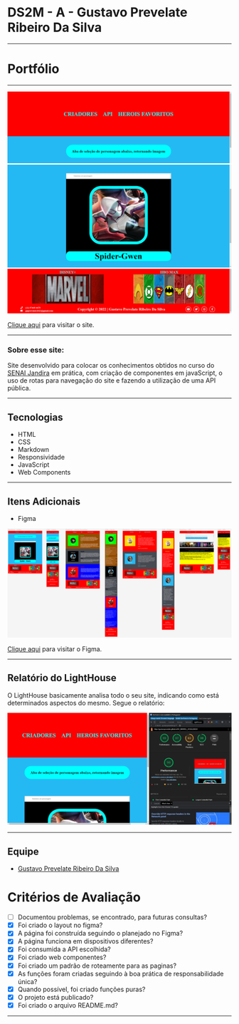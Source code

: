 # DS2M - A - Gustavo Prevelate Ribeiro Da Silva

---

# Portfólio
---

![Screenshot](./img-readme/header.png)
![Screenshot](./img-readme/main.png)
![Screenshot](./img-readme/footer.png)

[Clique aqui](https://gustavoprevelate.github.io/DC_MARVEL_ATUALIZADO/) para visitar o site.

---

### Sobre esse site:

Site desenvolvido para colocar os conhecimentos obtidos no curso do [SENAI Jandira](https://jandira.sp.senai.br/) em prática, com criação de componentes em javaScript, o uso de rotas para navegação do site e fazendo a utilização de uma API pública.

---
## Tecnologias

- HTML
- CSS
- Markdown
- Responsividade
- JavaScript
- Web Components

---
## Itens Adicionais

- Figma

![Screenshot](./img-readme/figma-atualizado.png)

[Clique aqui](https://www.figma.com/file/OlWHqaiaT2YDRFA0ZpUERf/SuperHeroes---API?type=design&node-id=0-1&t=coGoNwKfCa79qYZx-0) para visitar o Figma.

---
## Relatório do LightHouse
O LightHouse basicamente analisa todo o seu site, indicando como está determinados aspectos do mesmo. Segue o relatório:

![Report](./img-readme/lighthouse.png)

---
## Equipe
- [Gustavo Prevelate Ribeiro Da Silva](https://fernandoleonid.github.io/whatsApp-senai-1-2023/ds2m/gustavo_prevelate_ribeiro_da_silva/)

# Critérios de Avaliação

- [ ]  Documentou problemas, se encontrado, para futuras consultas?
- [x]  Foi criado o layout no figma?
- [x]  A página foi construída seguindo o planejado no Figma?
- [x]  A página funciona em dispositivos diferentes?
- [x]  Foi consumida a API escolhida?
- [x]  Foi criado web componentes?
- [x]  Foi criado um padrão de roteamente para as paginas?
- [x]  As funções foram criadas seguindo à boa prática de responsabilidade única?
- [x]  Quando possível, foi criado funções puras?
- [x]  O projeto está publicado?
- [x]  Foi criado o arquivo README.md?

---